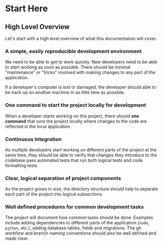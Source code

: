 # Start Here

## High Level Overview

Let's start with a high level overview of what this documentation will cover.

### A simple, easily reproducible development environment

We need to be able to get to work quickly. New developers need to be able to start working as soon as possible. There should be minimal "maintenance" or "tricks" involved with making changes to any part of the application.

If a developer's computer is lost or damaged, the developer should able to be back up on another machine in as little time as possible.

### One command to start the project locally for development

When a developer starts working on this project, there should **one command** that runs the project locally where changes to the code are reflected in the local application.

### Continuous Integration

As multiple developers start working on different parts of the project at the same time, they should be able to verify that changes they introduce to the codebase pass automated tests that run both logical tests and code formatting tests.

### Clear, logical separation of project components

As the project grows in size, the directory structure should help to separate each part of the project into logical subsections.

### Well defined procedures for common development tasks

The project will document how common tasks should be done. Examples include adding dependencies to different parts of the application (`node`, `python`, etc.), adding database tables, fields and migrations. The git workflow and branch-naming conventions should also be well defined and made clear.